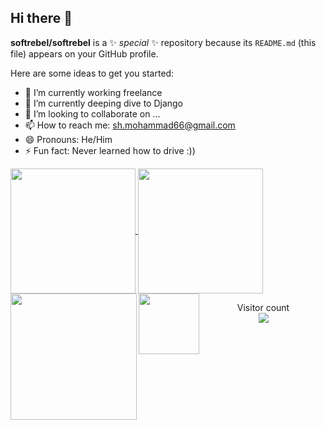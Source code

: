 ## Hi there 👋

**softrebel/softrebel** is a ✨ _special_ ✨ repository because its `README.md` (this file) appears on your GitHub profile.

Here are some ideas to get you started:

- 🔭 I’m currently working freelance
- 🌱 I’m currently deeping dive to Django 
- 👯 I’m looking to collaborate on ...
- 📫 How to reach me: sh.mohammad66@gmail.com
- 😄 Pronouns: He/Him
- ⚡ Fun fact: Never learned how to drive :))

<a href="#">
  <img height=200 align="center" src="https://my-stats-43gk.vercel.app/api?username=softrebel&show_icons=true&theme=radical&hide=contribs,issues&show=discussions_answered&rank_icon=github&include_all_commits=true&card_width=150" />
</a>
<a href="#">
  <img height=200 align="center" src="https://my-stats-43gk.vercel.app/api/top-langs/?username=softrebel&hide=html,scss,css&langs_count=8&layout=compact&theme=radical&card_width=150" />
</a>

<img align="left" height=202 src="https://github-readme-streak-stats-git-main-davids-projects-ad77adcc.vercel.app/?user=blocage&theme=radical"/>
<img align="left" height=97 src="https://github-profile-trophy.vercel.app/?username=softrebel&theme=radical&no-frame=true&title=Stars,Followers,Commits&column=-1"/>



<p align="center">
  Visitor count<br>
  <img src="https://profile-counter.glitch.me/_softrebel/count.svg" />
</p>

